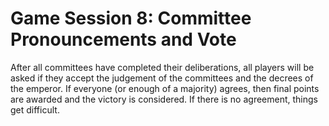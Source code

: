 # Game Session 8: Committee Pronouncements and Vote

After all committees have completed their deliberations, all players will be asked if they accept the judgement of the committees and the decrees of the emperor. If everyone (or enough of a majority) agrees, then final points are awarded and the victory is considered. If there is no agreement, things get difficult.&#x20;
